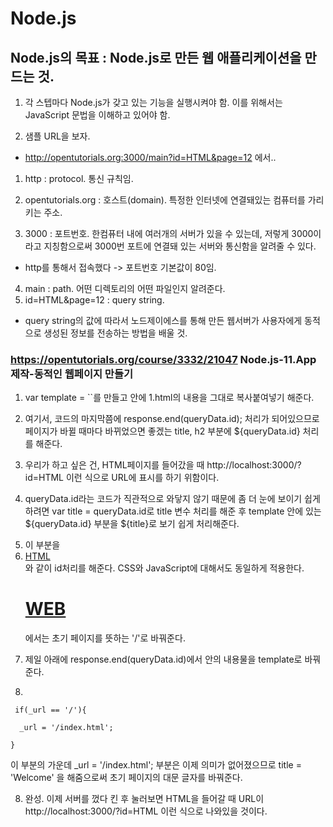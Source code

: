 # Node.js

## Node.js의 목표 : Node.js로 만든 웹 애플리케이션을 만드는 것.

1. 각 스텝마다 Node.js가 갖고 있는 기능을 실행시켜야 함. 이를 위해서는 JavaScript 문법을 이해하고 있어야 함.

2. 샘플 URL을 보자.
- http://opentutorials.org:3000/main?id=HTML&page=12 에서..

1) http : protocol. 통신 규칙임.

2) opentutorials.org : 호스트(domain). 
특정한 인터넷에 연결돼있는 컴퓨터를 가리키는 주소.

3) 3000 : 포트번호. 한컴퓨터 내에 여러개의 서버가 있을 수 있는데, 저렇게 3000이라고 지칭함으로써 3000번 포트에 연결돼 있는 서버와 통신함을 알려줄 수 있다.

- http를 통해서 접속했다 -> 포트번호 기본값이 80임.

4) main : path. 어떤 디렉토리의 어떤 파일인지 알려준다.
5) id=HTML&page=12 : query string.

- query string의 값에 따라서 노드제이에스를 통해 만든 웹서버가 사용자에게 동적으로 생성된 정보를 전송하는 방법을 배울 것.

### https://opentutorials.org/course/3332/21047 Node.js-11.App 제작-동적인 웹페이지 만들기

1. var template = ``를 만들고 안에 1.html의 내용을 그대로 복사붙여넣기 해준다.

2. 여기서, 코드의 마지막쯤에 response.end(queryData.id); 처리가 되어있으므로 페이지가 바뀔 때마다 바뀌었으면 좋겠는 title, h2 부분에 ${queryData.id} 처리를 해준다.

3. 우리가 하고 싶은 건, HTML페이지를 들어갔을 때 http://localhost:3000/?id=HTML 이런 식으로 URL에 표시를 하기 위함이다.

4. queryData.id라는 코드가 직관적으로 와닿지 않기 때문에 좀 더 눈에 보이기 쉽게 하려면 var title = queryData.id로 title 변수 처리를 해준 후 template 안에 있는 ${queryData.id} 부분을 ${title}로 보기 쉽게 처리해준다.

5. <!-- <li><a href="/1.html">HTML</a></li> --> 이 부분을 <li><a href="/?id=HTML">HTML</a></li>와 같이 id처리를 해준다. CSS와 JavaScript에 대해서도 동일하게 적용한다. <h1><a href="index.html">WEB</a></h1>에서는 초기 페이지를 뜻하는 '/'로 바꿔준다.


6. 제일 아래에 response.end(queryData.id)에서 안의 내용물을 template로 바꿔준다.

7. 

     if(_url == '/'){

      _url = '/index.html';

    }
이 부분의 가운데 _url = '/index.html'; 부분은 이제 의미가 없어졌으므로 title = 'Welcome' 을 해줌으로써 초기 페이지의 대문 글자를 바꿔준다.

8. 완성. 이제 서버를 껐다 킨 후 눌러보면 HTML을 들어갈 때 URL이 http://localhost:3000/?id=HTML 이런 식으로 나와있을 것이다.